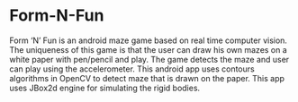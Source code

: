# Form-N-Fun
Form ‘N’ Fun is an android maze game based on real time computer vision. The uniqueness of this game is that the user can draw his own mazes on a white paper with pen/pencil and play. The game detects the maze and user can play using the accelerometer. This android app uses contours algorithms in OpenCV to detect maze that is drawn on the paper. This app uses JBox2d engine for simulating the rigid bodies.
